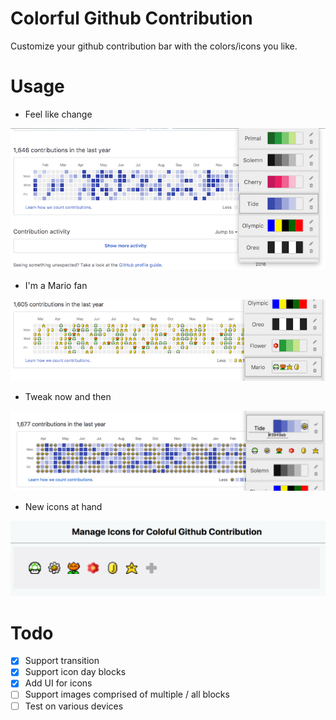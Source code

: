 # Colorful Github Contribution
Customize your github contribution bar with the colors/icons you like.

# Usage

* Feel like change

![screenshot](.github/screenshot.png)

* I'm a Mario fan

![screenshot](.github/screenshot-icon.png)

* Tweak now and then

![screenshot](.github/screenshot-customization.png)

* New icons at hand

![screenshot](.github/screenshot-gallery.png)

# Todo
- [x] Support transition
- [x] Support icon day blocks
- [x] Add UI for icons
- [ ] Support images comprised of multiple / all blocks
- [ ] Test on various devices
